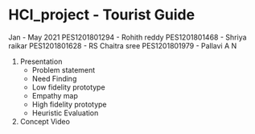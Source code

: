 # HCI_project - Tourist Guide
Jan - May 2021
PES1201801294 - Rohith reddy
PES1201801468 - Shriya raikar
PES1201801628 - RS Chaitra sree
PES1201801979 - Pallavi A N

1) Presentation
    - Problem statement
    - Need Finding
    - Low fidelity prototype
    - Empathy map
    - High fidelity prototype
    - Heuristic Evaluation
 2) Concept Video
 
